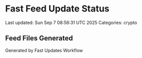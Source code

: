 # Fast Feed Update Status
Last updated: Sun Sep  7 08:56:31 UTC 2025
Categories: crypto

## Feed Files Generated

Generated by Fast Updates Workflow
